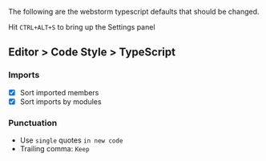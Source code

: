 The following are the webstorm typescript defaults that should be changed.

Hit `CTRL+ALT+S` to bring up the Settings panel

## Editor > Code Style > TypeScript

### Imports

* [X] Sort imported members
* [X] Sort imports by modules

### Punctuation

* Use `single` quotes `in new code`
* Trailing comma: `Keep`

